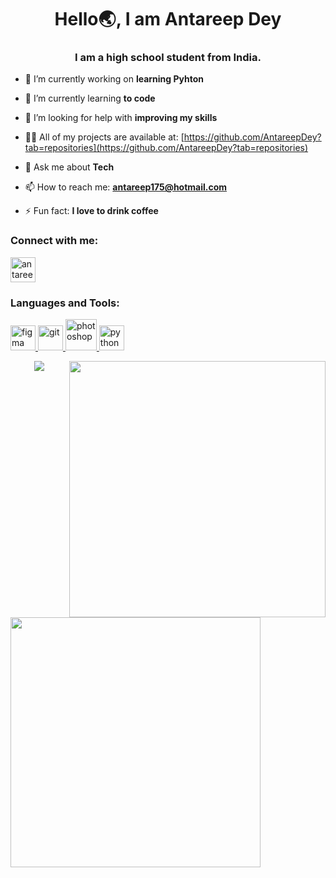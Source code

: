 <h1 align="center">Hello🌏, I am Antareep Dey</h1>
<h3 align="center">I am a high school student from India.</h3>

- 🔭 I’m currently working on **learning Pyhton**

- 🌱 I’m currently learning **to code**

- 🤝 I’m looking for help with **improving my skills**

- 👨‍💻 All of my projects are available at: [https://github.com/AntareepDey?tab=repositories](https://github.com/AntareepDey?tab=repositories)

- 💬 Ask me about **Tech**

- 📫 How to reach me: **antareep175@hotmail.com** 

- ⚡ Fun fact: **I love to drink coffee**

<h3 align="left">Connect with me:</h3>
<p align="left">
<a href="https://www.youtube.com/c/antareep dey" target="blank"><img align="center" src="https://img.icons8.com/color/144/000000/youtube-play.png" alt="antareep dey" height="40" width="40" /></a>
</p>

<h3 align="left">Languages and Tools:</h3>
<p align="left"> <a href="https://www.figma.com/" target="_blank"> <img src="https://www.vectorlogo.zone/logos/figma/figma-icon.svg" alt="figma" width="40" height="40"/> </a> <a href="https://git-scm.com/" target="_blank"> <img src="https://www.vectorlogo.zone/logos/git-scm/git-scm-icon.svg" alt="git" width="40" height="40"/> </a> <a href="https://www.photoshop.com/en" target="_blank"> <img src="https://img.icons8.com/fluent/144/000000/adobe-photoshop.png" alt="photoshop" width="50" height="50"/> </a> <a href="https://www.python.org" target="_blank"> <img src="https://devicons.github.io/devicon/devicon.git/icons/python/python-original.svg" alt="python" width="40" height="40"/> </a>
</p>

<p align="left">
<img align="right" src="https://github-readme-stats.vercel.app/api?username=AntareepDey&count_private=true&show_icons=true&theme=tokyonight&hide_border=true" width="410">
<a href="https://github.com/AntareepDye/github-readme-streak-stats">
    <img align="left" src="https://github-readme-streak-stats.herokuapp.com/?user=AntareepDey&theme=tokyonight&hide_border=true" width="400">
  </a>
</p>


<p align="center">
<a href="https://github.com/AntareepDey/AntareepDey">
  <img align="centre" src="https://readme-stats-cfgj2cxdy.vercel.app/api/top-langs/?username=AntareepDey&hide=php&theme=tokyonight&hide_border=true">
</a>
  
</p>

